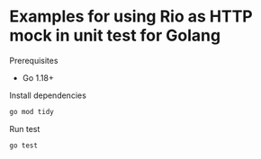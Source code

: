 # Examples for using Rio as HTTP mock in unit test for Golang

Prerequisites

- Go 1.18+

Install dependencies 

```bash
go mod tidy
```

Run test

```bash
go test
```
